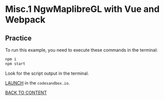 # Misc.1 NgwMaplibreGL with Vue and Webpack

## Practice

To run this example, you need to execute these commands in the terminal:

```bash
npm i
npm start
```

Look for the script output in the terminal.

[LAUNCH](https://githubbox.com/nextgis/ngf-tutorial/tree/master/tutorials/M_maplibre_vue_webpack) in the `codesandbox.io`.

[BACK TO CONTENT](../../README.md)
